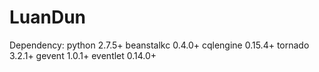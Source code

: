LuanDun
=======
Dependency:
python 2.7.5+
beanstalkc 0.4.0+
cqlengine 0.15.4+
tornado 3.2.1+
gevent 1.0.1+
eventlet 0.14.0+
